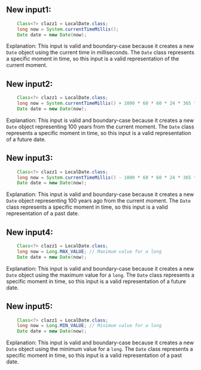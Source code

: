 ## New input1:
```java
    Class<?> clazz1 = LocalDate.class;
    long now = System.currentTimeMillis();
    Date date = new Date(now);
```
Explanation: This input is valid and boundary-case because it creates a new `Date` object using the current time in milliseconds. The `Date` class represents a specific moment in time, so this input is a valid representation of the current moment.

## New input2:
```java
    Class<?> clazz1 = LocalDate.class;
    long now = System.currentTimeMillis() + 1000 * 60 * 60 * 24 * 365 * 100; // 100 years from now
    Date date = new Date(now);
```
Explanation: This input is valid and boundary-case because it creates a new `Date` object representing 100 years from the current moment. The `Date` class represents a specific moment in time, so this input is a valid representation of a future date.

## New input3:
```java
    Class<?> clazz1 = LocalDate.class;
    long now = System.currentTimeMillis() - 1000 * 60 * 60 * 24 * 365 * 100; // 100 years ago
    Date date = new Date(now);
```
Explanation: This input is valid and boundary-case because it creates a new `Date` object representing 100 years ago from the current moment. The `Date` class represents a specific moment in time, so this input is a valid representation of a past date.

## New input4:
```java
    Class<?> clazz1 = LocalDate.class;
    long now = Long.MAX_VALUE; // Maximum value for a long
    Date date = new Date(now);
```
Explanation: This input is valid and boundary-case because it creates a new `Date` object using the maximum value for a `long`. The `Date` class represents a specific moment in time, so this input is a valid representation of a future date.

## New input5:
```java
    Class<?> clazz1 = LocalDate.class;
    long now = Long.MIN_VALUE; // Minimum value for a long
    Date date = new Date(now);
```
Explanation: This input is valid and boundary-case because it creates a new `Date` object using the minimum value for a `long`. The `Date` class represents a specific moment in time, so this input is a valid representation of a past date.
